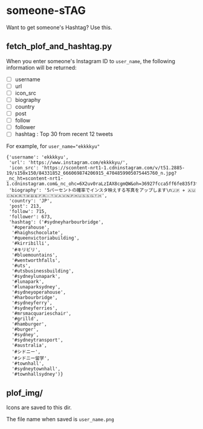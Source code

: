 # someone-sTAG
Want to get someone's Hashtag? Use this.


## fetch_plof_and_hashtag.py

When you enter someone's Instagram ID to `user_name`, the following information will be returned:

- [ ] username
- [ ] url
- [ ] icon_src
- [ ] biography
- [ ] country
- [ ] post
- [ ] follow
- [ ] follower
- [ ] hashtag : Top 30 from recent 12 tweets

For example, for `user_name="ekkkkyu"`

```
{'username': 'ekkkkyu',
 'url': 'https://www.instagram.com/ekkkkyu/',
 'icon_src': 'https://scontent-nrt1-1.cdninstagram.com/v/t51.2885-19/s150x150/84331852_666069874206915_4704859905075445760_n.jpg?_nc_ht=scontent-nrt1-1.cdninstagram.com&_nc_ohc=6X2uv0raLzIAX8cgmQW&oh=36927fcca5ff6fe835f3f2feebc62880&oe=5EB7566C',
 'biography': '5パーセントの確率でインスタ映えする写真をアップします\n🇯🇵 ✈ 🇦🇺🇨🇳🇰🇷🇹🇼🇩🇪🇫🇷🇮🇹🇻🇦🇻🇳🇵🇭🇺🇸🇸🇬🇹🇭',
 'country': 'JP',
 'post': 213,
 'follow': 715,
 'follower': 673,
 'hashtag': ('#sydneyharbourbridge',
  '#operahouse',
  '#haighschocolate',
  '#queenvictoriabuilding',
  '#kirribilli',
  '#キリビリ',
  '#bluemountains',
  '#wentworthfalls',
  '#uts',
  '#utsbusinessbuilding',
  '#sydneylunapark',
  '#lunapark',
  '#lunaparksydney',
  '#sydneyoperahouse',
  '#harbourbridge',
  '#sydneyferry',
  '#sydneyferries',
  '#mrsmacquarieschair',
  '#grilld',
  '#hamburger',
  '#burger',
  '#sydney',
  '#sydneytransport',
  '#australia',
  '#シドニー',
  '#シドニー留学',
  '#townhall',
  '#sydneytownhall',
  '#townhallsydney')}
  ```
  
## plof_img/
  
Icons are saved to this dir.

The file name when saved is `user_name.png`
